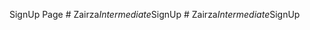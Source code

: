 SignUp Page
#   Z a i r z a _ I n t e r m e d i a t e _ S i g n U p  
 #   Z a i r z a _ I n t e r m e d i a t e _ S i g n U p  
 